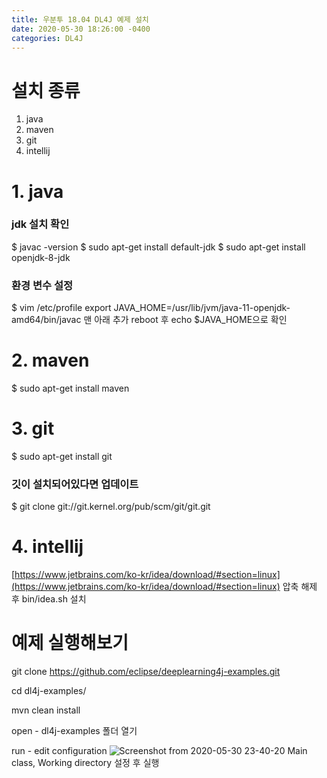 ```yaml
---
title: 우분투 18.04 DL4J 예제 설치
date: 2020-05-30 18:26:00 -0400
categories: DL4J
---
```


# 설치 종류
1. java
2. maven
3. git
4. intellij

# 1. java

### jdk 설치 확인

$ javac -version
$ sudo apt-get install default-jdk
$ sudo apt-get install openjdk-8-jdk

### 환경 변수 설정

$ vim /etc/profile
export JAVA_HOME=/usr/lib/jvm/java-11-openjdk-amd64/bin/javac 맨 아래 추가
reboot 후 echo $JAVA_HOME으로 확인

# 2. maven
$ sudo apt-get install maven

# 3. git
$ sudo apt-get install git

### 깃이 설치되어있다면 업데이트

$ git clone git://git.kernel.org/pub/scm/git/git.git

# 4. intellij
[https://www.jetbrains.com/ko-kr/idea/download/#section=linux](https://www.jetbrains.com/ko-kr/idea/download/#section=linux)
압축 해제 후 bin/idea.sh 설치

# 예제 실행해보기
git clone https://github.com/eclipse/deeplearning4j-examples.git

cd dl4j-examples/

mvn clean install

open - dl4j-examples 폴더 열기

run - edit configuration
![Screenshot from 2020-05-30 23-40-20](https://user-images.githubusercontent.com/51734550/83331787-24f42280-a2d3-11ea-93ea-c99fb8399437.png)
Main class, Working directory 설정 후 실행


<!--stackedit_data:
eyJoaXN0b3J5IjpbMTE5MTM2NDQwMiwtOTQ1NDYzODM5LC05OD
Q0MDI4MTMsLTE3NDEzNzM1MDFdfQ==
-->